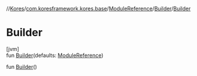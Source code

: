 //[Kores](../../../../index.md)/[com.koresframework.kores.base](../../index.md)/[ModuleReference](../index.md)/[Builder](index.md)/[Builder](-builder.md)

# Builder

[jvm]\
fun [Builder](-builder.md)(defaults: [ModuleReference](../index.md))

fun [Builder](-builder.md)()
